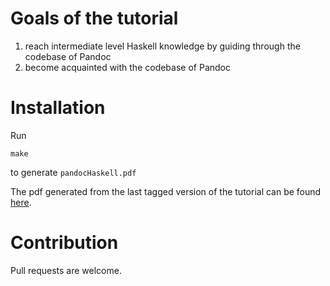 
# Goals of the tutorial

1.  reach intermediate level Haskell knowledge by guiding through the
    codebase of Pandoc
2.  become acquainted with the codebase of Pandoc

# Installation

Run

    make

to generate `pandocHaskell.pdf`

The pdf generated from the last tagged version of the tutorial can be found [here](http://people.inf.elte.hu/divip/pandocHaskell.pdf).

# Contribution

Pull requests are welcome.

